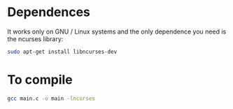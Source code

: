 # Dependences

It works only on GNU / Linux systems and the only dependence you need is the ncurses library:

```bash
sudo apt-get install libncurses-dev
```

# To compile

```bash
gcc main.c -o main -lncurses
```
